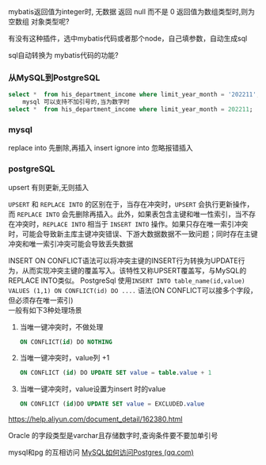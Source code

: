 mybatis返回值为integer时, 无数据 返回 null 而不是 0
返回值为数组类型时,则为 空数组
对象类型呢?

有没有这种插件，选中mybatis代码或者那个node，自己填参数，自动生成sql

sql自动转换为 mybatis代码的功能?

### 从MySQL到PostgreSQL

```sql
select *  from his_department_income where limit_year_month = '202211';
	mysql 可以支持不加引号的,当为数字时
select *  from his_department_income where limit_year_month = 202211;
```

### mysql
replace into 先删除,再插入
insert ignore into 忽略报错插入


### postgreSQL
upsert 有则更新,无则插入

`UPSERT` 和 `REPLACE INTO` 的区别在于，当存在冲突时，`UPSERT` 会执行更新操作，而 `REPLACE INTO` 会先删除再插入。此外，如果表包含主键和唯一性索引，当不存在冲突时，`REPLACE INTO` 相当于 `INSERT INTO` 操作。如果只存在唯一索引冲突时，可能会导致新主库主键冲突错误、下游大数据数据不一致问题；同时存在主键冲突和唯一索引冲突可能会导致丢失数据

INSERT ON CONFLICT语法可以将冲突主键的INSERT行为转换为UPDATE行为，从而实现冲突主键的覆盖写入。该特性又称UPSERT覆盖写，与MySQL的REPLACE INTO类似。
PostgreSql 使用`INSERT INTO table_name(id,value) VALUES (1,1) ON CONFLICT(id) DO ....` 语法(ON CONFLICT可以接多个字段，但必须存在唯一索引)  
一般有如下3种处理场景

1.  当唯一键冲突时，不做处理
    ```sql
    ON CONFLICT(id) DO NOTHING
    ```
2.  当唯一键冲突时，value列 +1
    ```sql
    ON CONFLICT (id) DO UPDATE SET value = table.value + 1
    ```
3.  当唯一键冲突时，value设置为insert 时的value
    ```sql
    ON CONFLICT (id)DO UPDATE SET value = EXCLUDED.value
    ```
https://help.aliyun.com/document_detail/162380.html

Oracle 的字段类型是varchar且存储数字时,查询条件要不要加单引号

mysql和pg 的互相访问 [MySQL如何访问Postgres (qq.com)](https://mp.weixin.qq.com/s?__biz=MzU1NTg2ODQ5Nw==&mid=2247484786&idx=1&sn=9db9f7b1cd61103fff6ed9a7d56b5988&chksm=fbcc8d4cccbb045a6bed55bbcca47d544e8d18c5d73a01a8acbc80d8c2b562ae0a24b4ad7539&scene=21#wechat_redirect)
